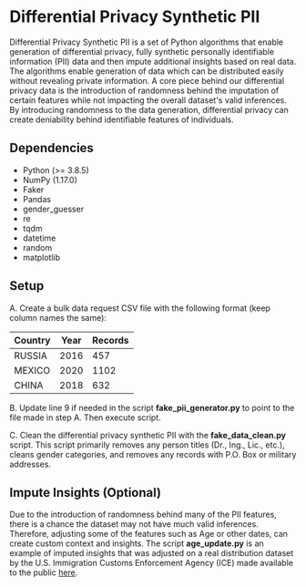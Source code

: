 # Differential Privacy Synthetic PII

Differential Privacy Synthetic PII is a set of Python algorithms that enable generation of differential privacy, fully 
synthetic personally identifiable information (PII) data and then impute additional insights based on real data. The 
algorithms enable generation of data which can be distributed easily without revealing private information. A core piece
behind our differential privacy data is the introduction of randomness behind the imputation of certain features while 
not impacting the overall dataset's valid inferences. By introducing randomness to the data generation, differential 
privacy can create deniability behind identifiable features of individuals. 

## Dependencies
- Python (>= 3.8.5)
- NumPy (1.17.0)
- Faker
- Pandas
- gender_guesser
- re
- tqdm
- datetime
- random
- matplotlib

## Setup
A. Create a bulk data request CSV file with the following format (keep column names the same):

| Country | Year | Records |
| ------- | ---- | ------- |
| RUSSIA | 2016 | 457 |
| MEXICO | 2020 | 1102 |
| CHINA | 2018 | 632 |

B. Update line 9 if needed in the script **fake_pii_generator.py** to point to the file made in step A. Then execute 
script.

C.  Clean the differential privacy synthetic PII with the **fake_data_clean.py** script. This script primarily removes 
any person titles (Dr., Ing., Lic., etc.), cleans gender categories, and removes any records with P.O. Box or military 
addresses.

## Impute Insights (Optional)
Due to the introduction of randomness behind many of the PII features, there is a chance the dataset may not have much 
valid inferences. Therefore, adjusting some of the features such as Age or other dates, can create custom context and
insights.  The script **age_update.py** is an example of imputed insights that was adjusted on a real distribution 
dataset by the U.S. Immigration Customs Enforcement Agency (ICE) made available to the public 
[here](https://www.dhs.gov/immigration-statistics/refugees-asylees).    